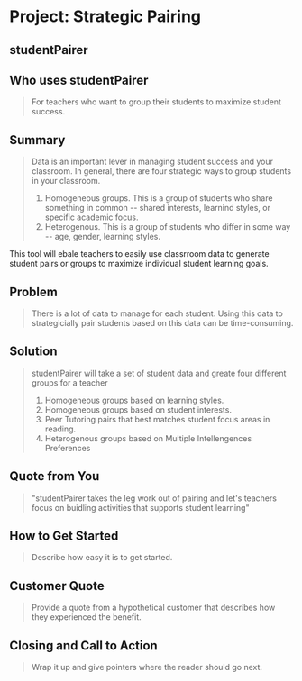 # Project: Strategic Pairing #
 
## studentPairer ##
  <!-- > Name the product in a way the reader (i.e. your target customers) will understand. -->

## Who uses studentPairer ##
  <!-- > Describe who the market for the product is and what benefit they get. One sentence only underneath the title. -->
> For teachers who want to group their students to maximize student success.

## Summary ##
  <!-- > Give a summary of the product and the benefit. Assume the reader will not read anything else so make this paragraph good. -->
> Data is an important lever in managing student success and your classroom. In general, there are four strategic ways to group students in your classroom.
> 1. Homogeneous groups. This is a group of students who share something in common -- shared interests, learnind styles, or specific academic focus.
> 2. Heterogenous. This is a group of students who differ in some way -- age, gender, learning styles.

This tool will ebale teachers to easily use classrroom data to generate student pairs or groups to maximize individual student learning goals.

## Problem ##
  <!-- > Describe the problem your product solves. -->
> There is a lot of data to manage for each student. Using this data to strategicially pair students based on this data can be time-consuming.

## Solution ##
  <!-- > Describe how your product elegantly solves the problem. -->
  > studentPairer will take a set of student data and greate four different groups for a teacher
  > 1. Homogeneous groups based on learning styles.
  > 2. Homogeneous groups based on student interests.
  > 3. Peer Tutoring pairs that best matches student focus areas in reading.
  > 4. Heterogenous groups based on Multiple Intellengences Preferences

## Quote from You ##
  <!-- > A quote from a spokesperson in your company. -->
  > "studentPairer takes the leg work out of pairing and let's teachers focus on buidling activities that supports student learning" 

## How to Get Started ##
  > Describe how easy it is to get started.

## Customer Quote ##
  > Provide a quote from a hypothetical customer that describes how they experienced the benefit.

## Closing and Call to Action ##
  > Wrap it up and give pointers where the reader should go next.
